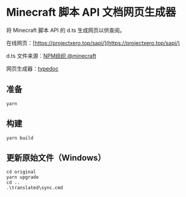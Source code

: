# Minecraft 脚本 API 文档网页生成器

将 Minecraft 脚本 API 的 d.ts 生成网页以供查阅。

在线网页：[https://projectxero.top/sapi/](https://projectxero.top/sapi/)

d.ts 文件来源：[NPM组织 @minecraft](https://www.npmjs.com/search?q=%40minecraft)

网页生成器：[typedoc](https://typedoc.org/)

## 准备

```
yarn
```

## 构建

```
yarn build
```

## 更新原始文件（Windows）

```
cd original
yarn upgrade
cd ..
.\translated\sync.cmd
```
